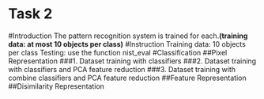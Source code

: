 # Task 2

#Introduction
The pattern recognition system is trained for each.**(training data: at most 10 objects per class)**
#Instruction
Training data: 10 objects per class
Testing: use the function nist_eval
#Classification
##Pixel Representation
###1. Dataset training with classifiers
###2. Dataset training with classifiers and PCA feature reduction
###3. Dataset training with combine classifiers and PCA feature reduction
##Feature Representation
##Disimilarity Representation